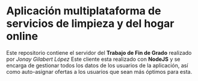 # Aplicación multiplataforma de servicios de limpieza y del hogar online

Este repositorio contiene el servidor del **Trabajo de Fin de Grado** realizado por *Jonay Gilabert López*
Este cliente esta realizado con **NodeJS** y se encarga de gestionar todos los datos de los usuarios de la aplicación, así como auto-asignar ofertas a los usuarios que sean más óptimos para esta.
